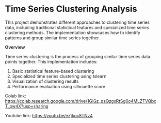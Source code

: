 # Time Series Clustering Analysis

This project demonstrates different approaches to clustering time series data, including traditional statistical features and specialized time series clustering methods. The implementation showcases how to identify patterns and group similar time series together.

**Overview**

Time series clustering is the process of grouping similar time series data points together. This implementation includes:

1. Basic statistical feature-based clustering
2. Specialized time series clustering using tslearn
3. Visualization of clustering results
4. Performance evaluation using silhouette score

Colab link: https://colab.research.google.com/drive/1GlGz_psQzgxRtSg0o4MLZTVQbxT_ow4X?usp=sharing

Youtube link: https://youtu.be/eZjkoc8TNz4

